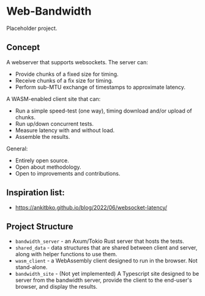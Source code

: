 # Web-Bandwidth

Placeholder project.

## Concept

A webserver that supports websockets. The server can:

* Provide chunks of a fixed size for timing.
* Receive chunks of a fix size for timing.
* Perform sub-MTU exchange of timestamps to approximate latency.

A WASM-enabled client site that can:

* Run a simple speed-test (one way), timing download and/or upload of chunks.
* Run up/down concurrent tests.
* Measure latency with and without load.
* Assemble the results.

General:

* Entirely open source.
* Open about methodology.
* Open to improvements and contributions.

## Inspiration list:

* https://ankitbko.github.io/blog/2022/06/websocket-latency/


## Project Structure

* `bandwidth_server` - an Axum/Tokio Rust server that hosts the tests.
* `shared_data` - data structures that are shared between client and server, along with helper functions to use them.
* `wasm_client` - a WebAssembly client designed to run in the browser. Not stand-alone.
* `bandwidth_site` - (Not yet implemented) A Typescript site designed to be server from the bandwidth server, provide the client to the end-user's browser, and display the results.